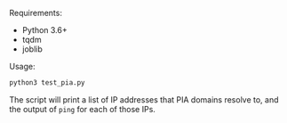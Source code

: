 Requirements:

* Python 3.6+
* tqdm
* joblib

Usage:

```bash
python3 test_pia.py
```

The script will print a list of IP addresses that PIA domains resolve to, and the output of `ping` for each of those IPs.
